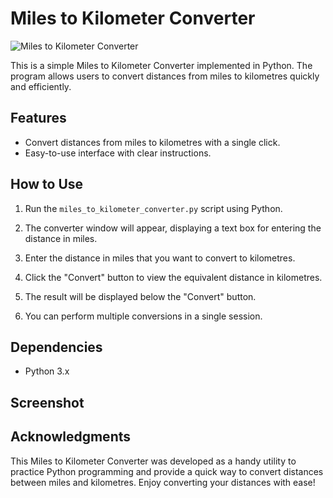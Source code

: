 # Miles to Kilometer Converter

![Miles to Kilometer Converter](converter.jpg)

This is a simple Miles to Kilometer Converter implemented in Python. The program allows users to convert distances from miles to kilometres quickly and efficiently.

## Features

- Convert distances from miles to kilometres with a single click.
- Easy-to-use interface with clear instructions.

## How to Use

1. Run the `miles_to_kilometer_converter.py` script using Python.

2. The converter window will appear, displaying a text box for entering the distance in miles.

3. Enter the distance in miles that you want to convert to kilometres.

4. Click the "Convert" button to view the equivalent distance in kilometres.

5. The result will be displayed below the "Convert" button.

6. You can perform multiple conversions in a single session.

## Dependencies

- Python 3.x

## Screenshot

## Acknowledgments

This Miles to Kilometer Converter was developed as a handy utility to practice Python programming and provide a quick way to convert distances between miles and kilometres. Enjoy converting your distances with ease!

